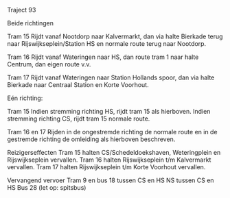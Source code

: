 Traject 93

Beide richtingen

Tram 15
Rijdt vanaf Nootdorp naar Kalvermarkt, dan via halte Bierkade terug naar Rijswijkseplein/Station HS en normale route terug naar Nootdorp.

Tram 16
Rijdt vanaf Wateringen naar HS, dan route tram 1 naar halte Centrum, dan eigen route v.v.

Tram 17
Rijdt vanaf Wateringen naar Station Hollands spoor, dan via halte Bierkade naar Centraal Station en Korte Voorhout.

Eén richting:

Tram 15
Indien stremming richting HS, rijdt tram 15 als hierboven. Indien stremming richting CS, rijdt tram 15 normale route.

Tram 16 en 17
Rijden in de ongestremde richting de normale route en in de gestremde richting de omleiding als hierboven beschreven.

Reizigerseffecten
Tram 15 halten CS/Schedeldoekshaven, Weteringplein en Rijswijkseplein vervallen.
Tram 16 halten Rijswijkseplein t/m Kalvermarkt vervallen.
Tram 17 halten Rijswijkseplein t/m Korte Voorhout vervallen.

Vervangend vervoer
Tram 9 en bus 18 tussen CS en HS
NS tussen CS en HS
Bus 28 (let op: spitsbus)
